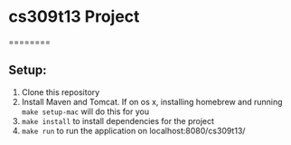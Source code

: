 # cs309t13 Project
========

## Setup:
1. Clone this repository
2. Install Maven and Tomcat. If on os x, installing homebrew and running `make setup-mac` will do this for you
3. `make install` to install dependencies for the project
4. `make run` to run the application on localhost:8080/cs309t13/
